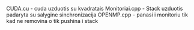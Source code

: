 CUDA.cu - cuda uzduotis su kvadratais
Monitoriai.cpp - Stack uzduotis padaryta su salygine sinchronizacija
OPENMP.cpp - panasi i monitoriu tik kad ne removina o tik pushina i stack
